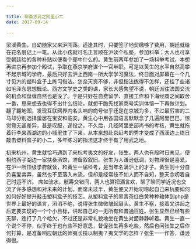 ```yaml
---

title: 聊斋志异之阿里小二
date: 2017-09-14

---
```


梁溪黄生，自幼随家父来沪闯荡。适逢其时，只要签了地契缴够了费用，朝廷就给在花名册记上一笔。从此小孩就可名正言顺在沪读个私塾，参加科举；大人也可享受朝廷给的各种补贴以便看个郎中什么的。黄生前两年参加了一场科举考试，本想再进京再参加个殿试，争取在燕京学府谋个一官半职。可是以黄生的水平自然高攀不起京城的学府，最后只好去沪上西南一所大学学习魔法，终日面对屏幕在一个几寸见方的塑料盒子上练习指法。怎奈天资不够，非但指法练得不怎样，还挂了些诸如毛泽东思想概论、西方文学史之类的课，家长大感失望不说，朝廷派往法国交流的机会和盘缠自然也是没了。于是只好在自费留学、直接工作和下海经商之间取舍一番，思来想去也得不出什么结论，就想干脆先找家商号实训体悟一下再做计划。翻了翻地图，发现互联网界内名头响的商号似乎还是在京城为多，不过最厉害的二马却分别选择蛰居在宝安和临安。黄生心中用各国语言默默念了几遍阿里巴巴，惊觉竟无甚差异，甚是叹服，遂投之。不久后，几经阿里吏部尚书的考核，黄生就拖着行李来西湖边的小城里住了下来，从本来想赴京赶考的秀才变成了西溪边上终日敲击塑料盒子的小二，多年练习的指法这才终于有了用武之地。

初来杭州，黄生就恰巧遇到了来杭考夷文的好友，张生。两人也有段时日未见，便相约西子湖边一家扶桑酒馆，准备叙叙旧。张生为人谦逊低调，对物理很是喜爱，在沪一所顶级学府就读，和黄生一届科考，是当年名满沪上的才子。黄生则十分自负喜爱卖弄，虽然也不至落入末流，但却是经常技不如人而不自知，整天念叨着自己时运不济。
席如流水，觥筹交错间，两人也算把酒言欢，聊了聊同学近况也交流了许多感想和对未来的计划。而席未过半，黄生便又开始叨唠起自己来杭要如何如何好好提升敲击塑料盒子的技艺，从塑料盒子的黑青茶红白黄种种轴体到php是世界上最好的语言，滔滔不绝，说得张生微微皱起眉头。黄生不察，接着又讲起之后定要实现的一个个小目标，讲起自己的一无所有和普通百姓。张生显然已经有些无聊，连打了几个哈欠，不过还是非常礼貌地坐在黄生对面静静听着。黄生一直一个说个不停，似乎终于也有些不好意思，督促张生再多吃些，然后也问张生之后作何打算，是准备响应朝廷的师夷长技以制夷？夷文学的怎样？张生一一作答，谦逊得很。

